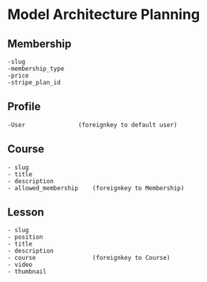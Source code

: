 # Model Architecture Planning

## Membership
    -slug
    -membership_type
    -price
    -stripe_plan_id

## Profile
    -User               (foreignkey to default user)

## Course
    - slug
    - title
    - description
    - allowed_membership    (foreignkey to Membership)

## Lesson
    - slug
    - position
    - title
    - description
    - course                (foreignkey to Course)
    - video
    - thumbnail

